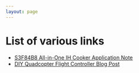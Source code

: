 ```yaml
---
layout: page
---
```


# List of various links

* [S3F84B8 All-in-One IH Cooker Application Note](http://www.samsung.com/global/business/semiconductor/file/product/S3F84B8_apn_IHCooker_rev00-0.pdf)
* [DIY Quadcopter Flight Controller Blog Post](https://blog.owenson.me/build-your-own-quadcopter-flight-controller/)
